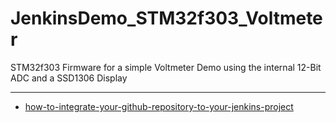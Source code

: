 # JenkinsDemo_STM32f303_Voltmeter
STM32f303 Firmware for a simple Voltmeter Demo using the internal 12-Bit ADC and a SSD1306 Display

---


- [how-to-integrate-your-github-repository-to-your-jenkins-project](https://www.blazemeter.com/blog/how-to-integrate-your-github-repository-to-your-jenkins-project)


